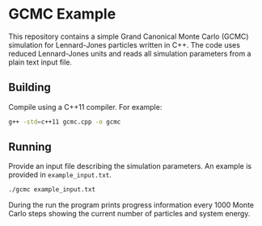 # GCMC Example

This repository contains a simple Grand Canonical Monte Carlo (GCMC) simulation for Lennard-Jones particles written in C++. The code uses reduced Lennard-Jones units and reads all simulation parameters from a plain text input file.

## Building

Compile using a C++11 compiler. For example:

```bash
g++ -std=c++11 gcmc.cpp -o gcmc
```

## Running

Provide an input file describing the simulation parameters. An example is provided in `example_input.txt`.

```bash
./gcmc example_input.txt
```

During the run the program prints progress information every 1000 Monte Carlo steps showing the current number of particles and system energy.

